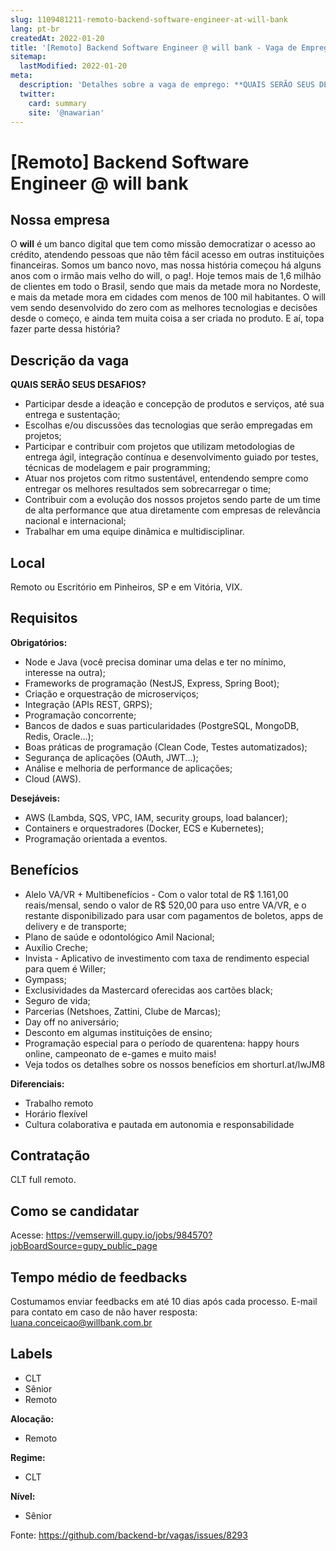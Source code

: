 ```yaml
---
slug: 1109481211-remoto-backend-software-engineer-at-will-bank
lang: pt-br
createdAt: 2022-01-20
title: '[Remoto] Backend Software Engineer @ will bank - Vaga de Emprego'
sitemap:
  lastModified: 2022-01-20
meta:
  description: 'Detalhes sobre a vaga de emprego: **QUAIS SERÃO SEUS DESAFIOS?** - Participar desde a ideação e concepção de produtos e serviços, até sua entrega e sustentação; - Escolhas e/ou discussões das tecnologias que serão empregadas em projetos; - Participar e contribuir com projetos que utilizam metodologias de entrega ágil, integração contínua e desenvolvimento guiado por testes, técnicas de modelagem e pair programming; - Atuar nos projetos com ritmo sustentável, entendendo sempre como entregar os melhores resultados sem sobrecarregar o time; - Contribuir com a evolução dos nossos projetos sendo parte de um time de alta performance que atua diretamente com empresas de relevância nacional e internacional; - Trabalhar em uma equipe dinâmica e multidisciplinar.'
  twitter:
    card: summary
    site: '@nawarian'
---
```


# [Remoto] Backend Software Engineer @ will bank

## Nossa empresa

O **will** é um banco digital que tem como missão democratizar o acesso ao crédito, atendendo pessoas que não têm fácil acesso em outras instituições financeiras. Somos um banco novo, mas nossa história começou há alguns anos com o irmão mais velho do will, o pag!. Hoje temos mais de 1,6 milhão de clientes em todo o Brasil, sendo que mais da metade mora no Nordeste, e mais da metade mora em cidades com menos de 100 mil habitantes. O will vem sendo desenvolvido do zero com as melhores tecnologias e decisões desde o começo, e ainda tem muita coisa a ser criada no produto. E aí, topa fazer parte dessa história?

## Descrição da vaga

**QUAIS SERÃO SEUS DESAFIOS?**

- Participar desde a ideação e concepção de produtos e serviços, até sua entrega e sustentação;
- Escolhas e/ou discussões das tecnologias que serão empregadas em projetos;
- Participar e contribuir com projetos que utilizam metodologias de entrega ágil, integração contínua e desenvolvimento guiado por testes, técnicas de modelagem e pair programming;
- Atuar nos projetos com ritmo sustentável, entendendo sempre como entregar os melhores resultados sem sobrecarregar o time;
- Contribuir com a evolução dos nossos projetos sendo parte de um time de alta performance que atua diretamente com empresas de relevância nacional e internacional;
- Trabalhar em uma equipe dinâmica e multidisciplinar.

## Local

Remoto ou Escritório em Pinheiros, SP e em Vitória, VIX.

## Requisitos

**Obrigatórios:**

- Node e Java (você precisa dominar uma delas e ter no mínimo, interesse na outra);
- Frameworks de programação (NestJS, Express, Spring Boot);
- Criação e orquestração de microserviços;
- Integração (APIs REST, GRPS);
- Programação concorrente;
- Bancos de dados e suas particularidades (PostgreSQL, MongoDB, Redis, Oracle...);
- Boas práticas de programação (Clean Code, Testes automatizados);
- Segurança de aplicações (OAuth, JWT...);
- Análise e melhoria de performance de aplicações;
- Cloud (AWS).

**Desejáveis:**

- AWS (Lambda, SQS, VPC, IAM, security groups, load balancer);
- Containers e orquestradores (Docker, ECS e Kubernetes);
- Programação orientada a eventos.

## Benefícios

- Alelo VA/VR + Multibenefícios - Com o valor total de R$ 1.161,00 reais/mensal, sendo o valor de R$ 520,00 para uso entre VA/VR, e o restante disponibilizado para usar com pagamentos de boletos, apps de delivery e de transporte;
- Plano de saúde e odontológico Amil Nacional;
- Auxílio Creche;
- Invista - Aplicativo de investimento com taxa de rendimento especial para quem é Willer;
- Gympass;
- Exclusividades da Mastercard oferecidas aos cartões black;
- Seguro de vida;
- Parcerias (Netshoes, Zattini, Clube de Marcas);
- Day off no aniversário;
- Desconto em algumas instituições de ensino;
- Programação especial para o período de quarentena: happy hours online, campeonato de e-games e muito mais!
- Veja todos os detalhes sobre os nossos benefícios em shorturl.at/lwJM8

**Diferenciais:**

- Trabalho remoto
- Horário flexível
- Cultura colaborativa e pautada em autonomia e responsabilidade

## Contratação

CLT full remoto.

## Como se candidatar

Acesse: https://vemserwill.gupy.io/jobs/984570?jobBoardSource=gupy_public_page

## Tempo médio de feedbacks

Costumamos enviar feedbacks em até 10 dias após cada processo.
E-mail para contato em caso de não haver resposta: luana.conceicao@willbank.com.br

## Labels

- CLT
- Sênior
- Remoto

**Alocação:**

- Remoto

**Regime:** 

- CLT

**Nível:**

- Sênior

Fonte: https://github.com/backend-br/vagas/issues/8293